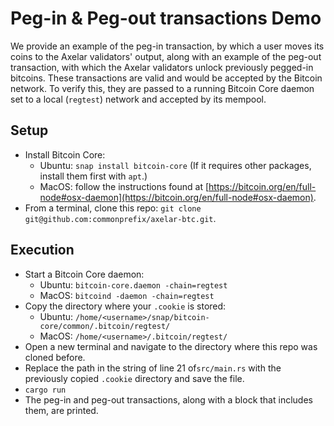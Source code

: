 # Peg-in & Peg-out transactions Demo

We provide an example of the peg-in transaction, by which a user moves its
coins to the Axelar validators' output, along with an example of the peg-out
transaction, with which the Axelar validators unlock previously pegged-in
bitcoins. These transactions are valid and would be accepted by the Bitcoin
network. To verify this, they are passed to a running Bitcoin Core daemon set to
a local (`regtest`) network and accepted by its mempool.

## Setup
- Install Bitcoin Core:
  * Ubuntu: `snap install bitcoin-core` (If it requires other packages, install them first with `apt`.)
  * MacOS: follow the instructions found at [https://bitcoin.org/en/full-node#osx-daemon](https://bitcoin.org/en/full-node#osx-daemon).
- From a terminal, clone this repo: `git clone git@github.com:commonprefix/axelar-btc.git`.

## Execution
- Start a Bitcoin Core daemon:
  * Ubuntu: `bitcoin-core.daemon -chain=regtest`
  * MacOS: `bitcoind -daemon -chain=regtest`
- Copy the directory where your `.cookie` is stored:
  * Ubuntu: `/home/<username>/snap/bitcoin-core/common/.bitcoin/regtest/`
  * MacOS: `/home/<username>/.bitcoin/regtest/`
- Open a new terminal and navigate to the directory where this repo was cloned before.
- Replace the path in the string of line 21 of`src/main.rs` with the previously copied `.cookie` directory and save the file.
- `cargo run`
- The peg-in and peg-out transactions, along with a block that includes them, are printed.
